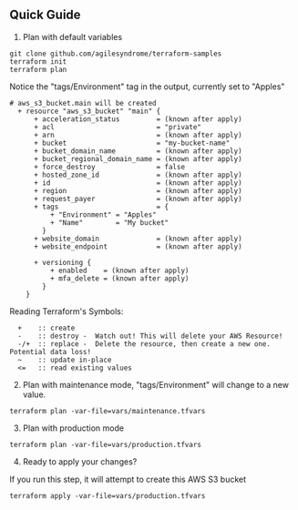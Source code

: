 ## Quick Guide 


1. Plan with default variables
```
git clone github.com/agilesyndrome/terraform-samples
terraform init
terraform plan
```


Notice the "tags/Environment" tag in the output, currently set to "Apples"
```
# aws_s3_bucket.main will be created
  + resource "aws_s3_bucket" "main" {
      + acceleration_status         = (known after apply)
      + acl                         = "private"
      + arn                         = (known after apply)
      + bucket                      = "my-bucket-name"
      + bucket_domain_name          = (known after apply)
      + bucket_regional_domain_name = (known after apply)
      + force_destroy               = false
      + hosted_zone_id              = (known after apply)
      + id                          = (known after apply)
      + region                      = (known after apply)
      + request_payer               = (known after apply)
      + tags                        = {
          + "Environment" = "Apples"
          + "Name"        = "My bucket"
        }
      + website_domain              = (known after apply)
      + website_endpoint            = (known after apply)

      + versioning {
          + enabled    = (known after apply)
          + mfa_delete = (known after apply)
        }
    }
```

Reading Terraform's Symbols:
```
  +    :: create
  -    :: destroy -  Watch out! This will delete your AWS Resource!
  -/+  :: replace -  Delete the resource, then create a new one. Potential data loss!
  ~    :: update in-place
  <=   :: read existing values
```


2. Plan with maintenance mode, "tags/Environment" will change to a new value.
```
terraform plan -var-file=vars/maintenance.tfvars
```

3. Plan with production mode
```
terraform plan -var-file=vars/production.tfvars
```

4. Ready to apply your changes?

If you run this step, it will attempt to create this AWS S3 bucket
```
terraform apply -var-file=vars/production.tfvars
```




